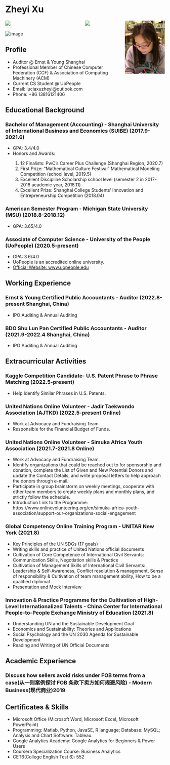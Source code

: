 <h1>Zheyi Xu</h1>
<p>
<img src="./profile photo-1.jpg" width=25% align="right" />
<img src="https://www.baidu.com/img/PCtm_d9c8750bed0b3c7d089fa7d55720d6cf.png" width=25% align="right" />
 <img src=https://img-blog.csdnimg.cn/20200822014538211.png height=140 />
 </p>
 
![image](https://raw.githubusercontent.com/luciaxuzheyi/zheyixu.github.io/gh-pages/profile%20photo-1.jpg)

<h2>Profile</h2>
<ul><li>Auditor @ Ernst & Young Shanghai</li>
<li>Professional Member of Chinese Computer Federation (CCF) & Association of Computing Machinery (ACM)</li>
<li>Current CS Student @ UoPeople</li>
<li>Email: luciaxuzheyi@outlook.com</li>
<li>Phone: +86 13816121406</li>
</ul>

<h2>Educational Background</h2>
<h3>Bachelor of Management (Accounting) - Shanghai University of International Business and Economics (SUIBE) (2017.9-2021.6)</h3>
<ul>
<li>GPA: 3.4/4.0</li>
<li>Honors and Awards:</li>
<ol><li>12 Finalists: PwC’s Career Plus Challenge (Shanghai Region, 2020.7)</li>
    <li>First Prize: “Mathematical Culture Festival” Mathematical Modeling Competition (school level, 2019.5)</li>
    <li>Excellent Discipline Scholarship school level (semester 2 in 2017-2018 academic year, 2018.11)</li>
    <li>Excellent Prize: Shanghai College Students’ Innovation and Entrepreneurship Competition (2018.04)</li>
</ol></ul>

<h3>American Semester Program - Michigan State University (MSU) (2018.8-2018.12)</h3>
<ul>
<li>GPA: 3.65/4.0</li>
</ul>

<h3>Associate of Computer Science - University of the People (UoPeople) (2020.5-present)</h3>
<ul>
<li>GPA: 3.6/4.0</li>
<li>UoPeople is an accredited online university.</li>
<li><a href="https://www.uopeople.edu/" target="_blank">Official Website: www.uopeople.edu</a></li>
</ul>

<h2>Working Experience</h2>
<h3>Ernst & Young Certified Public Accountants - Auditor (2022.8-present Shanghai, China)</h3>
<ul>
<li>IPO Auditing & Annual Auditing</li>
</ul>

<h3>BDO Shu Lun Pan Certified Public Accountants - Auditor (2021.9-2022.4 Shanghai, China)</h3>
<ul>
<li>IPO Auditing & Annual Auditing</li>
</ul>


<h2>Extracurricular Activities</h2>
<h3>Kaggle Competition Candidate- U.S. Patent Phrase to Phrase Matching (2022.5-present)</h3>
<ul>
<li>Help Identify Similar Phrases in U.S. Patents.</li>
</ul>

<h3>United Nations Online Volunteer - Jadir Taekwondo Association (AJTKD) (2022.5-present Online)</h3>
<ul>
<li>Work at Advocacy and Fundraising Team.</li>
<li>Responsible for the Financial Budget of Funds.</li>
</ul>

<h3>United Nations Online Volunteer - Simuka Africa Youth Association (2021.7-2021.8 Online)</h3>
<ul>
<li>Work at Advocacy and Fundraising Team.</li>
<li>Identify organizations that could be reached out to for sponsorship and donation, complete the List of Given and New Potential Donors and update the Contact Details, and write proposal letters to help approach the donors through e-mail.</li>
<li>Participate in group brainstorm on weekly meetings, cooperate with other team members to create weekly plans and monthly plans, and strictly follow the schedule.</li>
<li>Introduction Link to the Programme: https://www.onlinevolunteering.org/en/simuka-africa-youth-association/support-our-organizations-social-engagement</li>
</ul>

<h3>Global Competency Online Training Program - UNITAR New York (2021.8)</h3>
<ul>
<li>Key Principles of the UN SDGs (17 goals)</li>
<li>Writing skills and practice of United Nations official documents</li>
<li>Cultivation of Core Competence of International Civil Servants: Communication Skills, Negotiation skills & Practice</li>
<li>Cultivation of Management Skills of International Civil Servants: Leadership & Self-Awareness, Conflict resolution & management, Sense of responsibility & Cultivation of team management ability, How to be a qualified diplomat</li>
<li>Presentation and Mock Interview</li>
</ul>

<h3>Innovation & Practice Programme for the Cultivation of High-Level Internationalized Talents - China Center for International People-to-People Exchange Ministry of Education (2021.8)</h3>
<ul>
<li>Understanding UN and the Sustainable Development Goal</li>
<li>Economics and Sustainability: Theories and Applications</li>
<li>Social Psychology and the UN 2030 Agenda for Sustainable Development</li>
<li>Reading and Writing of UN Official Documents</li>
</ul>

<h2>Academic Experience</h2>
<h3>Discuss how sellers avoid risks under FOB terms from a case(从一则案例探讨 FOB 条款下卖方如何规避风险) - Modern Business(现代商业)2019</h3>

<h2>Certificates & Skills</h2>
<ul>
<li>Microsoft Office (Microsoft Word, Microsoft Excel, Microsoft PowerPoint)</li>
<li>Programming: Matlab, Python, JavaSE, R language; Database: MySQL; Analysis and Chart Software: Tableau.</li>
<li>Google Analytics Academy: Google Analytics for Beginners & Power Users</li>
<li>Coursera Specialization Course: Business Analytics</li>
<li>CET6(College English Test 6): 552</li>
</ul>
